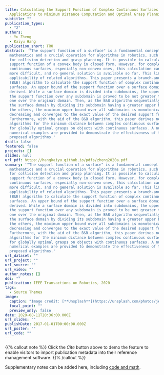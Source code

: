 ```yaml
---
title: Calculating the Support Function of Complex Continuous Surfaces With
  Applications to Minimum Distance Computation and Optimal Grasp Planning
subtitle: ""
publication_types:
  - "2"
authors:
  - Yu Zheng
  - Kaiyu Hang
publication_short: TRO
abstract: '"The support function of a surface" is a fundamental concept in
  mathematics and a crucial operation for algorithms in robotics, such as those
  for collision detection and grasp planning. It is possible to calculate the
  support function of a convex body in closed form. However, for complex
  continuous surfaces, especially non-convex ones, this calculation can be far
  more difficult, and no general solution is available so far. This limits the
  applicability of related algorithms. This paper presents a branch-and-bound
  (B&B) algorithm to calculate the support function of complex continuous
  surfaces. An upper bound of the support function over a surface domain is
  derived. While a surface domain is divided into subdomains, the upper bound of
  the support function over any subdomain is proved to be not greater than the
  one over the original domain. Then, as the B&B algorithm sequentially divides
  the surface domain by dividing its subdomain having a greater upper bound than
  the others, the maximum upper bound over all subdomains is monotonically
  decreasing and converges to the exact value of the desired support function.
  Furthermore, with the aid of the B&B algorithm, this paper derives new
  algorithms for the minimum distance between complex continuous surfaces and
  for globally optimal grasps on objects with continuous surfaces. A number of
  numerical examples are provided to demonstrate the effectiveness of the
  proposed algorithms.'
draft: false
featured: false
projects: []
slides: null
url_pdf: https://hangkaiyu.github.io/pdfs/zheng2020a.pdf
summary: '"The support function of a surface" is a fundamental concept in
  mathematics and a crucial operation for algorithms in robotics, such as those
  for collision detection and grasp planning. It is possible to calculate the
  support function of a convex body in closed form. However, for complex
  continuous surfaces, especially non-convex ones, this calculation can be far
  more difficult, and no general solution is available so far. This limits the
  applicability of related algorithms. This paper presents a branch-and-bound
  (B&B) algorithm to calculate the support function of complex continuous
  surfaces. An upper bound of the support function over a surface domain is
  derived. While a surface domain is divided into subdomains, the upper bound of
  the support function over any subdomain is proved to be not greater than the
  one over the original domain. Then, as the B&B algorithm sequentially divides
  the surface domain by dividing its subdomain having a greater upper bound than
  the others, the maximum upper bound over all subdomains is monotonically
  decreasing and converges to the exact value of the desired support function.
  Furthermore, with the aid of the B&B algorithm, this paper derives new
  algorithms for the minimum distance between complex continuous surfaces and
  for globally optimal grasps on objects with continuous surfaces. A number of
  numerical examples are provided to demonstrate the effectiveness of the
  proposed algorithms.'
url_dataset: ""
url_project: ""
url_source: ""
url_video: ""
author_notes: []
doi: ""
publication: IEEE Transactions on Robotics, 2020
tags:
  - Source Themes
image:
  caption: "Image credit: [**Unsplash**](https://unsplash.com/photos/jdD8gXaTZsc)"
  focal_point: ""
  preview_only: false
date: 2020-08-11T20:36:00.000Z
url_slides: ""
publishDate: 2017-01-01T00:00:00.000Z
url_poster: ""
url_code: ""
---
```


{{% callout note %}}
Click the _Cite_ button above to demo the feature to enable visitors to import publication metadata into their reference management software.
{{% /callout %}}

Supplementary notes can be added here, including [code and math](https://wowchemy.com/docs/content/writing-markdown-latex/).
